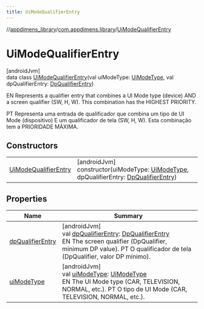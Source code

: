 ```yaml
---
title: UiModeQualifierEntry
---
```

//[appdimens_library](../../../index.html)/[com.appdimens.library](../index.html)/[UiModeQualifierEntry](index.html)



# UiModeQualifierEntry



[androidJvm]\
data class [UiModeQualifierEntry](index.html)(val uiModeType: [UiModeType](../-ui-mode-type/index.html), val dpQualifierEntry: [DpQualifierEntry](../-dp-qualifier-entry/index.html))

EN Represents a qualifier entry that combines a UI Mode type (device) AND a screen qualifier (SW, H, W). This combination has the HIGHEST PRIORITY.



PT Representa uma entrada de qualificador que combina um tipo de UI Mode (dispositivo) E um qualificador de tela (SW, H, W). Esta combinação tem a PRIORIDADE MÁXIMA.



## Constructors


| | |
|---|---|
| [UiModeQualifierEntry](-ui-mode-qualifier-entry.html) | [androidJvm]<br>constructor(uiModeType: [UiModeType](../-ui-mode-type/index.html), dpQualifierEntry: [DpQualifierEntry](../-dp-qualifier-entry/index.html)) |


## Properties


| Name | Summary |
|---|---|
| [dpQualifierEntry](dp-qualifier-entry.html) | [androidJvm]<br>val [dpQualifierEntry](dp-qualifier-entry.html): [DpQualifierEntry](../-dp-qualifier-entry/index.html)<br>EN The screen qualifier (DpQualifier, minimum DP value).     PT O qualificador de tela (DpQualifier, valor DP mínimo). |
| [uiModeType](ui-mode-type.html) | [androidJvm]<br>val [uiModeType](ui-mode-type.html): [UiModeType](../-ui-mode-type/index.html)<br>EN The UI Mode type (CAR, TELEVISION, NORMAL, etc.).     PT O tipo de UI Mode (CAR, TELEVISION, NORMAL, etc.). |
